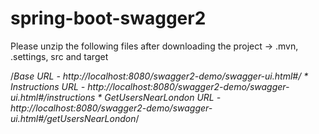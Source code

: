 # spring-boot-swagger2

Please unzip the following files after downloading the project -> .mvn, .settings, src and target

/*Base URL - http://localhost:8080/swagger2-demo/swagger-ui.html#/
	 * Instructions URL - http://localhost:8080/swagger2-demo/swagger-ui.html#/instructions
	 * GetUsersNearLondon URL - http://localhost:8080/swagger2-demo/swagger-ui.html#/getUsersNearLondon*/
	
